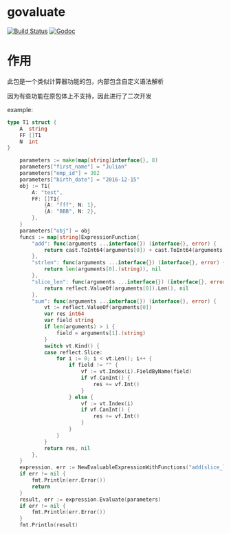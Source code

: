 govaluate
====

[![Build Status](https://travis-ci.org/Knetic/govaluate.svg?branch=master)](https://travis-ci.org/Knetic/govaluate)
[![Godoc](https://godoc.org/github.com/Knetic/govaluate?status.png)](https://godoc.org/github.com/Knetic/govaluate)

# 作用

此包是一个类似计算器功能的包，内部包含自定义语法解析

因为有些功能在原包体上不支持，因此进行了二次开发

example:
```go
type T1 struct {
    A  string
    FF []T1
    N  int
}

	parameters := make(map[string]interface{}, 8)
	parameters["first_name"] = "Julian"
	parameters["emp_id"] = 302
	parameters["birth_date"] = "2016-12-15"
	obj := T1{
		A: "test",
		FF: []T1{
			{A: "fff", N: 1},
			{A: "BBB", N: 2},
		},
	}
	parameters["obj"] = obj
	funcs := map[string]ExpressionFunction{
		"add": func(arguments ...interface{}) (interface{}, error) {
			return cast.ToInt64(arguments[0]) + cast.ToInt64(arguments[1]), nil
		},
		"strlen": func(arguments ...interface{}) (interface{}, error) {
			return len(arguments[0].(string)), nil
		},
		"slice_len": func(arguments ...interface{}) (interface{}, error) {
			return reflect.ValueOf(arguments[0]).Len(), nil
		},
		"sum": func(arguments ...interface{}) (interface{}, error) {
			vt := reflect.ValueOf(arguments[0])
			var res int64
			var field string
			if len(arguments) > 1 {
				field = arguments[1].(string)
			}
			switch vt.Kind() {
			case reflect.Slice:
				for i := 0; i < vt.Len(); i++ {
					if field != "" {
						vf := vt.Index(i).FieldByName(field)
						if vf.CanInt() {
							res += vf.Int()
						}
					} else {
						vf := vt.Index(i)
						if vf.CanInt() {
							res += vf.Int()
						}
					}
				}
			}
			return res, nil
		},
	}
	expression, err := NewEvaluableExpressionWithFunctions("add(slice_len([obj.FF]),sum([obj.FF], 'N')) ", funcs)
	if err != nil {
		fmt.Println(err.Error())
		return
	}
	result, err := expression.Evaluate(parameters)
	if err != nil {
		fmt.Println(err.Error())
	}
	fmt.Println(result)
```